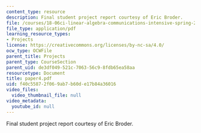 ```yaml
---
content_type: resource
description: Final student project report courtesy of Eric Broder.
file: /courses/18-06ci-linear-algebra-communications-intensive-spring-2004/f40c55872f069ab7b60de17b84a36016_paper4.pdf
file_type: application/pdf
learning_resource_types:
- Projects
license: https://creativecommons.org/licenses/by-nc-sa/4.0/
ocw_type: OCWFile
parent_title: Projects
parent_type: CourseSection
parent_uid: de3df049-521c-7063-56c9-8fdb65ea58aa
resourcetype: Document
title: paper4.pdf
uid: f40c5587-2f06-9ab7-b60d-e17b84a36016
video_files:
  video_thumbnail_file: null
video_metadata:
  youtube_id: null
---
```

Final student project report courtesy of Eric Broder.